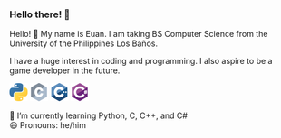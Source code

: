 ### Hello there! 👋

Hello! 👋 My name is Euan. I am taking BS Computer Science from the University of the Philippines Los Baños.

I have a huge interest in coding and programming. I also aspire to be a game developer in the future.

![Python](images/python_32x32.png) ![C](images/c_32x32.png) ![C++](images/cpp_32x32.png) ![C#](images/csharp_32x32.png)

🌱 I’m currently learning Python, C, C++, and C#\
😄 Pronouns: he/him

<!--
**u1tbmo/u1tbmo** is a ✨ _special_ ✨ repository because its `README.md` (this file) appears on your GitHub profile.

Here are some ideas to get you started:

- 🔭 I’m currently working on ...
- 🌱 I’m currently learning ...
- 👯 I’m looking to collaborate on ...
- 🤔 I’m looking for help with ...
- 💬 Ask me about ...
- 📫 How to reach me: ...
- 😄 Pronouns: ...
- ⚡ Fun fact: ... 
-->
